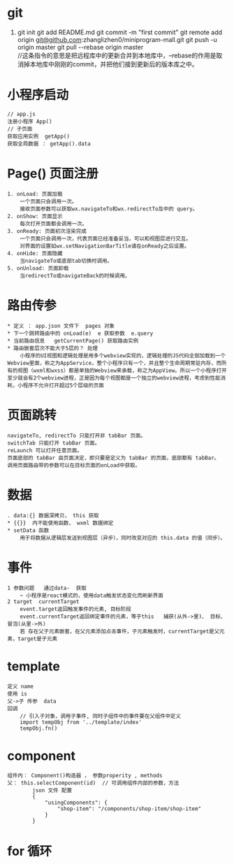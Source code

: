 # git #
1. git init
	git add README.md
	git commit -m "first commit"
	git remote add origin git@github.com:zhanglizhen0/miniprogram-mall.git
	git push -u origin master
	git pull --rebase origin master   
	//这条指令的意思是把远程库中的更新合并到本地库中，–rebase的作用是取消掉本地库中刚刚的commit，并把他们接到更新后的版本库之中。

# 小程序启动
	// app.js
	注册小程序 App() 
	// 子页面
	获取应用实例  getApp()
	获取全局数据 ： getApp().data  

# Page() 页面注册
	1. onLoad: 页面加载
		一个页面只会调用一次。
		接收页面参数可以获取wx.navigateTo和wx.redirectTo及中的 query。
	2. onShow: 页面显示
		每次打开页面都会调用一次。
	3. onReady: 页面初次渲染完成
		一个页面只会调用一次，代表页面已经准备妥当，可以和视图层进行交互。
		对界面的设置如wx.setNavigationBarTitle请在onReady之后设置。
	4. onHide: 页面隐藏
		当navigateTo或底部tab切换时调用。
	5. onUnload: 页面卸载
		当redirectTo或navigateBack的时候调用。

# 路由传参
	* 定义 ： app.json 文件下  pages 对象
	* 下一个跳转路由中的 onLoad(e)  e 获取参数  e.query
	* 当前路由信息   getCurrentPage() 获取路由实例
	* 路由嵌套层次不能大于5层的？ 处理 
		小程序的UI视图和逻辑处理是用多个webview实现的，逻辑处理的JS代码全部加载到一个Webview里面，称之为AppService，整个小程序只有一个，并且整个生命周期常驻内存，而所有的视图（wxml和wxss）都是单独的Webview来承载，称之为AppView。所以一个小程序打开至少就会有2个webview进程，正是因为每个视图都是一个独立的webview进程，考虑到性能消耗，小程序不允许打开超过5个层级的页面 

# 页面跳转
	navigateTo, redirectTo 只能打开非 tabBar 页面。
	switchTab 只能打开 tabBar 页面。
	reLaunch 可以打开任意页面。
	页面底部的 tabBar 由页面决定，即只要是定义为 tabBar 的页面，底部都有 tabBar。
	调用页面路由带的参数可以在目标页面的onLoad中获取。


# 数据
	. data:{} 数据深拷贝， this 获取
	* {{}}  内不能使用函数， wxml 数据绑定
	* setData 函数
		用于将数据从逻辑层发送到视图层（异步），同时改变对应的 this.data 的值（同步）。


# 事件
	1 参数问题   通过data-  获取
		~ 小程序是react模式的，使用data触发状态变化而刷新界面
	2 target  currentTarget
		event.target返回触发事件的元素, 目标阶段 
		event.currentTarget返回绑定事件的元素，等于this   捕获(从外->里)、 目标、 冒泡(从里->外)
		若 存在父子元素嵌套，在父元素添加点击事件，子元素触发时，currentTarget是父元素，target是子元素

# template 
	定义 name
	使用 is
	父->子 传参  data
	回调 
		// 引入子对象，调用子事件, 同时子组件中的事件要在父组件中定义
		import tempObj from '../template/index'
		tempObj.fn()

# component 
	组件内： Component()构造器 ， 参数properity , methods
	父： this.selectComponent(id)  // 可调用组件内部的参数，方法
			json 文件 配置 
			{
				"usingComponents": {
					"shop-item": "/components/shop-item/shop-item"
				}
			}

# for 循环
	
